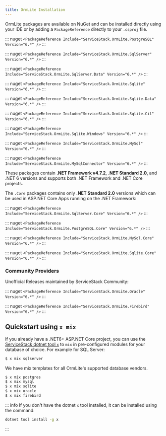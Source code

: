 ```yaml
---
title: OrmLite Installation
---
```


OrmLite packages are available on NuGet and can be installed directly using your IDE or by adding a `PackageReference` directly to your `.csproj` file.

::: nuget
`<PackageReference Include="ServiceStack.OrmLite.PostgreSQL" Version="6.*" />`
:::

::: nuget
`<PackageReference Include="ServiceStack.OrmLite.SqlServer" Version="6.*" />`
:::

::: nuget
`<PackageReference Include="ServiceStack.OrmLite.SqlServer.Data" Version="6.*" />`
:::

::: nuget
`<PackageReference Include="ServiceStack.OrmLite.Sqlite" Version="6.*" />`
:::

::: nuget
`<PackageReference Include="ServiceStack.OrmLite.Sqlite.Data" Version="6.*" />`
:::

::: nuget
`<PackageReference Include="ServiceStack.OrmLite.Sqlite.Cil" Version="6.*" />`
:::

::: nuget
`<PackageReference Include="ServiceStack.OrmLite.Sqlite.Windows" Version="6.*" />`
:::

::: nuget
`<PackageReference Include="ServiceStack.OrmLite.MySql" Version="6.*" />`
:::

::: nuget
`<PackageReference Include="ServiceStack.OrmLite.MySqlConnector" Version="6.*" />`
:::

These packages contain **.NET Framework v4.7.2**, **.NET Standard 2.0**, and .NET 6 versions and supports both .NET Framework and .NET Core projects.

The `.Core` packages contains only **.NET Standard 2.0** versions which can be used in ASP.NET Core Apps running on the .NET Framework:

::: nuget
`<PackageReference Include="ServiceStack.OrmLite.SqlServer.Core" Version="6.*" />`
:::

::: nuget
`<PackageReference Include="ServiceStack.OrmLite.PostgreSQL.Core" Version="6.*" />`
:::

::: nuget
`<PackageReference Include="ServiceStack.OrmLite.MySql.Core" Version="6.*" />`
:::

::: nuget
`<PackageReference Include="ServiceStack.OrmLite.Sqlite.Core" Version="6.*" />`
:::

### Community Providers

Unofficial Releases maintained by ServiceStack Community:

::: nuget
`<PackageReference Include="ServiceStack.OrmLite.Oracle" Version="6.*" />`
:::

::: nuget
`<PackageReference Include="ServiceStack.OrmLite.Firebird" Version="6.*" />`
:::

## Quickstart using `x mix`

If you already have a .NET6+ ASP.NET Core project, you can use the [ServiceStack dotnet tool `x`](../dotnet-tool) to `mix` in pre-configured modules for your database of choice.
For example for SQL Server:

```bash
$ x mix sqlserver 
```

We have mix templates for all OrmLite's supported database vendors.

```bash
$ x mix postgres
$ x mix mysql
$ x mix sqlite
$ x mix oracle
$ x mix firebird
```

::: info
If you don't have the dotnet `x` tool installed, it can be installed using the command:
```bash
dotnet tool install -g x
```
:::
